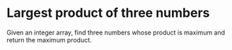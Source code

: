 # Largest product of three numbers

Given an integer array, find three numbers whose product is maximum and return
the maximum product.

